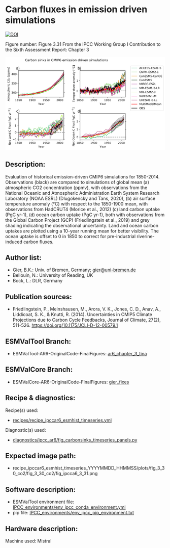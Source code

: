 Carbon fluxes in emission driven simulations
============
[![DOI](https://zenodo.org/badge/DOI/10.5281/zenodo.6656764.svg)](https://doi.org/10.5281/zenodo.6656764)

Figure number: Figure 3.31
From the IPCC Working Group I Contribution to the Sixth Assessment Report: Chapter 3

![Figure 3.31](ar6_wg1_chap3_figure3_31_carbon_fluxes.png?raw=true)


Description:
------------
Evaluation of historical emission-driven CMIP6 simulations for 1850-2014. Observations (black) are compared to simulations of global mean (a) atmospheric CO2 concentration (ppmv), with observations from the National Oceanic and Atmospheric Administration Earth System Research Laboratory (NOAA ESRL) (Dlugokencky and Tans, 2020), (b) air surface temperature anomaly (°C) with respect to the 1850-1900 mean, with observations from HadCRUT4 (Morice et al., 2012) (c) land carbon uptake (PgC yr-1), (d) ocean carbon uptake (PgC yr-1), both with observations from the Global Carbon Project (GCP) (Friedlingstein et al., 2019) and grey shading indicating the observational uncertainty. Land and ocean carbon uptakes are plotted using a 10-year running mean for better visibility. The ocean uptake is offset to 0 in 1850 to correct for pre-industrial riverine-induced carbon fluxes.


Author list:
------------
- Gier, B.K.: Univ. of Bremen, Germany; gier@uni-bremen.de
- Bellouin, N.: University of Reading, UK
- Bock, L.: DLR, Germany

Publication sources:
--------------------
- Friedlingstein, P., Meinshausen, M., Arora, V. K., Jones, C. D., Anav, A., Liddicoat, S. K., & Knutti, R. (2014). Uncertainties in CMIP5 Climate Projections due to Carbon Cycle Feedbacks, Journal of Climate, 27(2), 511-526. https://doi.org/10.1175/JCLI-D-12-00579.1


ESMValTool Branch:
------------------
- ESMValTool-AR6-OriginalCode-FinalFigures: [ar6_chapter_3_tina
](https://github.com/ESMValGroup/ESMValTool-AR6-OriginalCode-FinalFigures/tree/ar6_chapter_3_tina)

ESMValCore Branch:
------------------
- ESMValCore-AR6-OriginalCode-FinalFigures: [gier_fixes](https://github.com/ipcc-wgi/ESMValCore-AR6-OriginalCode-FinalFigures/tree/gier_fixes)


Recipe & diagnostics:
---------------------
Recipe(s) used: 
- [recipes/recipe_ipccar6_esmhist_timeseries.yml](https://github.com/ipcc-wgi/ESMValTool-AR6-OriginalCode-FinalFigures/blob/ar6_chapter_3_tina/esmvaltool/recipes/recipe_ipccar6_esmhist_timeseries.yml)

Diagnostic(s) used:
- [diagnostics/ipcc_ar6/fig_carbonsinks_timeseries_panels.py](https://github.com/ipcc-wgi/ESMValTool-AR6-OriginalCode-FinalFigures/blob/ar6_chapter_3_tina/esmvaltool/diag_scripts/ipcc_ar6/fig_carbonsinks_timeseries_panels.py)


Expected image path:
--------------------
- recipe_ipccar6_esmhist_timeseries_YYYYMMDD_HHMMSS/plots/fig_3_30_co2/fig_3_30_co2/fig_ipcca6_3_31.png


Software description:
---------------------
- ESMValTool environment file: [IPCC_environments/env_ipcc_conda_environment.yml](https://github.com/ipcc-wgi/ESMValTool-AR6-OriginalCode-FinalFigures/blob/main/IPCC_environments/env_ipcc_conda_environment.yml)
- pip file: [IPCC_environments/env_ipcc_pip_environment.txt](https://github.com/ipcc-wgi/ESMValTool-AR6-OriginalCode-FinalFigures/blob/main/IPCC_environments/env_ipcc_pip_environment.txt)


Hardware description:
---------------------
Machine used: Mistral
